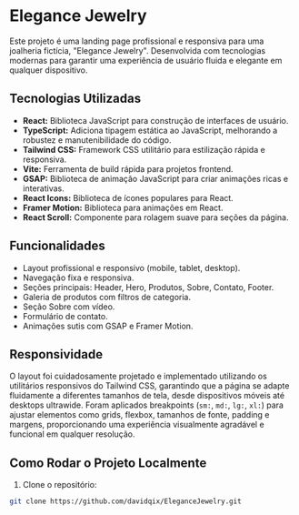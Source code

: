 # Elegance Jewelry

Este projeto é uma landing page profissional e responsiva para uma joalheria fictícia, "Elegance Jewelry". Desenvolvida com tecnologias modernas para garantir uma experiência de usuário fluida e elegante em qualquer dispositivo.

## Tecnologias Utilizadas

* **React:** Biblioteca JavaScript para construção de interfaces de usuário.  
* **TypeScript:** Adiciona tipagem estática ao JavaScript, melhorando a robustez e manutenibilidade do código.  
* **Tailwind CSS:** Framework CSS utilitário para estilização rápida e responsiva.  
* **Vite:** Ferramenta de build rápida para projetos frontend.  
* **GSAP:** Biblioteca de animação JavaScript para criar animações ricas e interativas.  
* **React Icons:** Biblioteca de ícones populares para React.  
* **Framer Motion:** Biblioteca para animações em React.  
* **React Scroll:** Componente para rolagem suave para seções da página.  

## Funcionalidades

* Layout profissional e responsivo (mobile, tablet, desktop).  
* Navegação fixa e responsiva.  
* Seções principais: Header, Hero, Produtos, Sobre, Contato, Footer.  
* Galeria de produtos com filtros de categoria.  
* Seção Sobre com vídeo.  
* Formulário de contato.  
* Animações sutis com GSAP e Framer Motion.  

## Responsividade

O layout foi cuidadosamente projetado e implementado utilizando os utilitários responsivos do Tailwind CSS, garantindo que a página se adapte fluidamente a diferentes tamanhos de tela, desde dispositivos móveis até desktops ultrawide. Foram aplicados breakpoints (`sm:`, `md:`, `lg:`, `xl:`) para ajustar elementos como grids, flexbox, tamanhos de fonte, padding e margens, proporcionando uma experiência visualmente agradável e funcional em qualquer resolução.

## Como Rodar o Projeto Localmente

1. Clone o repositório:

```bash
git clone https://github.com/davidqix/EleganceJewelry.git

